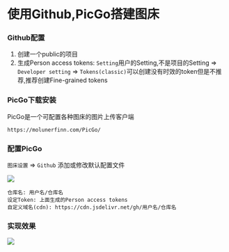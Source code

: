 # 使用Github,PicGo搭建图床

### Github配置
1. 创建一个public的项目
2. 生成Person access tokens: `Setting`用户的Setting,不是项目的Setting => `Developer setting` => `Tokens(classic)`可以创建没有时效的token但是不推荐,推荐创建Fine-grained tokens

### PicGo下载安装
PicGo是一个可配置各种图床的图片上传客户端
```
https://molunerfinn.com/PicGo/
```

### 配置PicGo
`图床设置` => `Github` 添加或修改默认配置文件

![](https://cdn.jsdelivr.net/gh/andy7076/static_assets/images/Snipaste_2023-12-01_18-08-55.png)

```
仓库名: 用户名/仓库名
设定Token: 上面生成的Person access tokens
自定义域名(cdn): https://cdn.jsdelivr.net/gh/用户名/仓库名
```

### 实现效果

![](https://cdn.jsdelivr.net/gh/andy7076/static_assets/images/Snipaste_2023-12-01_18-15-22.png)